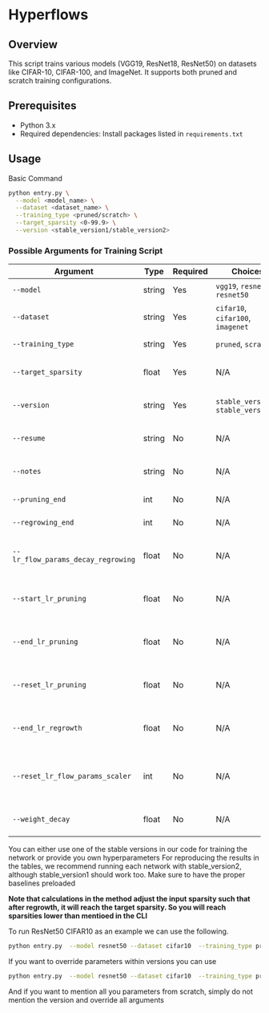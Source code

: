 # Hyperflows

## Overview
This script trains various models (VGG19, ResNet18, ResNet50) on datasets like CIFAR-10, CIFAR-100, and ImageNet. It supports both pruned and scratch training configurations.

## Prerequisites
- Python 3.x
- Required dependencies: Install packages listed in `requirements.txt`

## Usage

Basic Command
```bash
python entry.py \
  --model <model_name> \
  --dataset <dataset_name> \
  --training_type <pruned/scratch> \
  --target_sparsity <0-99.9> \
  --version <stable_version1/stable_version2>
```

### Possible Arguments for Training Script

| Argument                          | Type    | Required | Choices                                    | Description |
|------------------------------------|---------|----------|--------------------------------------------|-------------|
| `--model`                         | string  | Yes      | `vgg19`, `resnet18`, `resnet50`            | Model to train. |
| `--dataset`                       | string  | Yes      | `cifar10`, `cifar100`, `imagenet`          | Dataset for training. |
| `--training_type`                  | string  | Yes      | `pruned`, `scratch`                        | Type of training. |
| `--target_sparsity`                | float   | Yes      | N/A                                        | Target sparsity percentage. |
| `--version`                        | string  | Yes      | `stable_version1`, `stable_version2`       | Version of training setup. |
| `--resume`                         | string  | No       | N/A                                        | Path to resume training. |
| `--notes`                          | string  | No       | N/A                                        | Additional notes for training run. |
| `--pruning_end`                    | int     | No       | N/A                                        | Pruning end epoch. |
| `--regrowing_end`                  | int     | No       | N/A                                        | Regrowing end epoch. |
| `--lr_flow_params_decay_regrowing`  | float   | No       | N/A                                        | Decay rate for learning rate during regrowing. |
| `--start_lr_pruning`               | float   | No       | N/A                                        | Starting learning rate for pruning. |
| `--end_lr_pruning`                 | float   | No       | N/A                                        | Ending learning rate for pruning. |
| `--reset_lr_pruning`               | float   | No       | N/A                                        | Reset learning rate after pruning. |
| `--end_lr_regrowth`                | float   | No       | N/A                                        | Ending learning rate for regrowth. |
| `--reset_lr_flow_params_scaler`    | int     | No       | N/A                                        | Scaler for resetting learning rate flow parameters. |
| `--weight_decay`                   | float   | No       | N/A                                        | Weight decay parameter. |


You can either use one of the stable versions in our code for training the network or provide you own hyperparameters
For reproducing the results in the tables,
we recommend running each network with stable_version2, although stable_version1 should work too. Make sure to
have the proper baselines preloaded


**Note that calculations in the method adjust the input sparsity such that after regrowth, it will reach the target sparsity. So you will reach sparsities lower than mentioed in the CLI**

To run ResNet50 CIFAR10 as an example we can use the following.
```sh
python entry.py  --model resnet50 --dataset cifar10  --training_type pruned  --target_sparsity 90  --version stable_version1
```

If you want to override parameters within versions you can use
```sh
python entry.py  --model resnet50 --dataset cifar10  --training_type pruned  --target_sparsity 90  --version stable_version1 --weight_decay 5e-4
```

And if you want to mention all you parameters from scratch, simply do not mention the version and override all arguments
